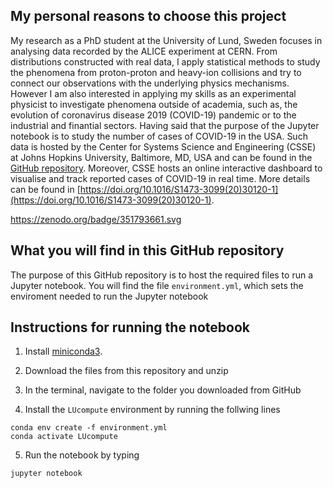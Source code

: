 ## My personal reasons to choose this project
My research as a PhD student at the University of Lund, Sweden focuses in analysing data recorded by the ALICE experiment at CERN. From distributions constructed with real data, I apply statistical methods to study the phenomena from proton-proton and heavy-ion collisions and try to connect our observations with the underlying physics mechanisms.
However I am also interested in applying my skills as an experimental physicist to investigate phenomena outside of academia, such as, the evolution of coronavirus disease 2019 (COVID-19) pandemic or to the industrial and finantial sectors. Having said that the purpose of the Jupyter notebook is to study the number of cases of COVID-19 in the USA. Such data is hosted by the Center for Systems Science and Engineering (CSSE) at Johns Hopkins University, Baltimore, MD, USA and can be found in the [GitHub repository](https://github.com/CSSEGISandData). Moreover, CSSE hosts an online interactive dashboard to visualise and track reported cases of COVID-19 in real time. More details can be found in [https://doi.org/10.1016/S1473-3099(20)30120-1](https://doi.org/10.1016/S1473-3099(20)30120-1).

https://zenodo.org/badge/351793661.svg

## What you will find in this GitHub repository

The purpose of this GitHub repository is to host the required files to run a Jupyter notebook. You will find the file ``` environment.yml ```, which sets the enviroment needed to run the Jupyter notebook 

## Instructions for running the notebook

1. Install [miniconda3](https://docs.conda.io/en/latest/miniconda.html).

2. Download the files from this repository and unzip

3. In the terminal, navigate to the folder you downloaded from GitHub

4. Install the ``` LUcompute ``` environment by running the follwing lines  
	
  ```
  conda env create -f environment.yml
  conda activate LUcompute	  
  ```
5. Run the notebook by typing
```
jupyter notebook
```

